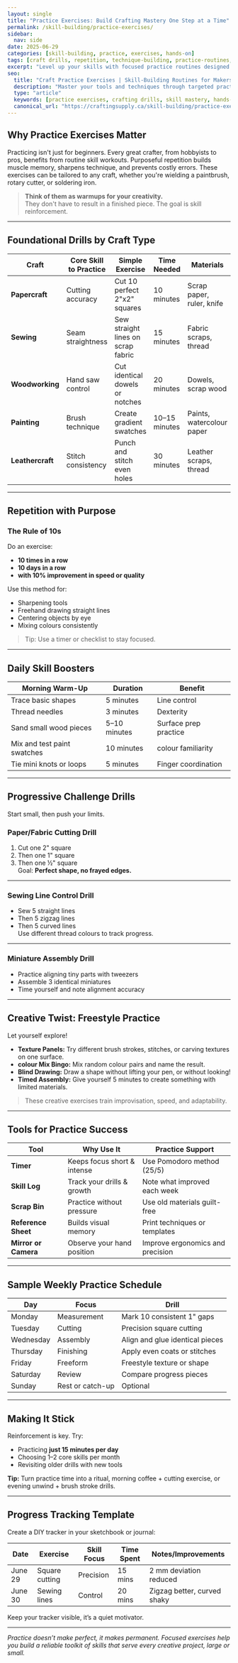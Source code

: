 ```yaml
---
layout: single
title: "Practice Exercises: Build Crafting Mastery One Step at a Time"
permalink: /skill-building/practice-exercises/
sidebar:
  nav: side
date: 2025-06-29
categories: [skill-building, practice, exercises, hands-on]
tags: [craft drills, repetition, technique-building, practice-routines, craft-fundamentals, skill-mastery]
excerpt: "Level up your skills with focused practice routines designed to build precision, speed, and confidence. These hands-on exercises will strengthen your technique and unlock greater creative freedom in every craft."
seo:
  title: "Craft Practice Exercises | Skill-Building Routines for Makers"
  description: "Master your tools and techniques through targeted practice exercises. These crafting drills help reinforce foundational skills and accelerate your creative growth."
  type: "article"
  keywords: [practice exercises, crafting drills, skill mastery, hands-on techniques, practice routines, craft fundamentals]
  canonical_url: "https://craftingsupply.ca/skill-building/practice-exercises/"
---
```


## Why Practice Exercises Matter

Practicing isn't just for beginners. Every great crafter, from hobbyists to pros, benefits from routine skill workouts. Purposeful repetition builds muscle memory, sharpens technique, and prevents costly errors. These exercises can be tailored to any craft, whether you're wielding a paintbrush, rotary cutter, or soldering iron.

> **Think of them as warmups for your creativity.**  
They don't have to result in a finished piece. The goal is skill reinforcement.

---

## Foundational Drills by Craft Type

| Craft | Core Skill to Practice | Simple Exercise | Time Needed | Materials |
|-------|------------------------|------------------|-------------|-----------|
| **Papercraft** | Cutting accuracy | Cut 10 perfect 2"x2" squares | 10 minutes | Scrap paper, ruler, knife |
| **Sewing** | Seam straightness | Sew straight lines on scrap fabric | 15 minutes | Fabric scraps, thread |
| **Woodworking** | Hand saw control | Cut identical dowels or notches | 20 minutes | Dowels, scrap wood |
| **Painting** | Brush technique | Create gradient swatches | 10–15 minutes | Paints, watercolour paper |
| **Leathercraft** | Stitch consistency | Punch and stitch even holes | 30 minutes | Leather scraps, thread |

---

## Repetition with Purpose

### The Rule of 10s

Do an exercise:

- **10 times in a row**
- **10 days in a row**
- **with 10% improvement in speed or quality**

Use this method for:

- Sharpening tools
- Freehand drawing straight lines
- Centering objects by eye
- Mixing colours consistently

> Tip: Use a timer or checklist to stay focused.

---

## Daily Skill Boosters

| Morning Warm-Up | Duration | Benefit |
|------------------|----------|---------|
| Trace basic shapes | 5 minutes | Line control |
| Thread needles | 3 minutes | Dexterity |
| Sand small wood pieces | 5–10 minutes | Surface prep practice |
| Mix and test paint swatches | 10 minutes | colour familiarity |
| Tie mini knots or loops | 5 minutes | Finger coordination |

---

## Progressive Challenge Drills

Start small, then push your limits.

### Paper/Fabric Cutting Drill

1. Cut one 2" square
2. Then one 1" square
3. Then one ½" square  
Goal: **Perfect shape, no frayed edges.**

---

### Sewing Line Control Drill

- Sew 5 straight lines
- Then 5 zigzag lines
- Then 5 curved lines  
Use different thread colours to track progress.

---

### Miniature Assembly Drill

- Practice aligning tiny parts with tweezers
- Assemble 3 identical miniatures
- Time yourself and note alignment accuracy

---

## Creative Twist: Freestyle Practice

Let yourself explore!

- **Texture Panels:** Try different brush strokes, stitches, or carving textures on one surface.
- **colour Mix Bingo:** Mix random colour pairs and name the result.
- **Blind Drawing:** Draw a shape without lifting your pen, or without looking!
- **Timed Assembly:** Give yourself 5 minutes to create something with limited materials.

> These creative exercises train improvisation, speed, and adaptability.

---

## Tools for Practice Success

| Tool | Why Use It | Practice Support |
|------|------------|------------------|
| **Timer** | Keeps focus short & intense | Use Pomodoro method (25/5) |
| **Skill Log** | Track your drills & growth | Note what improved each week |
| **Scrap Bin** | Practice without pressure | Use old materials guilt-free |
| **Reference Sheet** | Builds visual memory | Print techniques or templates |
| **Mirror or Camera** | Observe your hand position | Improve ergonomics and precision |

---

## Sample Weekly Practice Schedule

| Day | Focus | Drill |
|-----|-------|-------|
| Monday | Measurement | Mark 10 consistent 1" gaps |
| Tuesday | Cutting | Precision square cutting |
| Wednesday | Assembly | Align and glue identical pieces |
| Thursday | Finishing | Apply even coats or stitches |
| Friday | Freeform | Freestyle texture or shape |
| Saturday | Review | Compare progress pieces |
| Sunday | Rest or catch-up | Optional |

---

## Making It Stick

Reinforcement is key. Try:

- Practicing **just 15 minutes per day**
- Choosing 1–2 core skills per month
- Revisiting older drills with new tools

**Tip:** Turn practice time into a ritual, morning coffee + cutting exercise, or evening unwind + brush stroke drills.

---

## Progress Tracking Template

Create a DIY tracker in your sketchbook or journal:

| Date | Exercise | Skill Focus | Time Spent | Notes/Improvements |
|------|----------|-------------|------------|---------------------|
| June 29 | Square cutting | Precision | 15 mins | 2 mm deviation reduced |
| June 30 | Sewing lines | Control | 20 mins | Zigzag better, curved shaky |

Keep your tracker visible, it’s a quiet motivator.

---

*Practice doesn’t make perfect, it makes permanent. Focused exercises help you build a reliable toolkit of skills that serve every creative project, large or small.*
